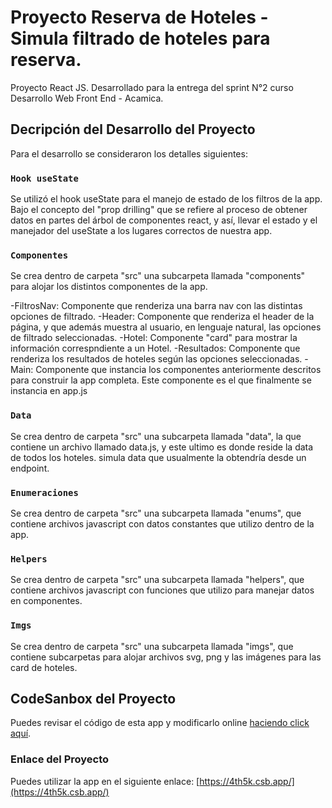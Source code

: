 # Proyecto Reserva de Hoteles - Simula filtrado de hoteles para reserva.

Proyecto React JS. Desarrollado para la entrega del sprint N°2 curso Desarrollo Web Front End - Acamica.

## Decripción del Desarrollo del Proyecto

Para el desarrollo se consideraron los detalles siguientes:

### `Hook useState`

Se utilizó el hook useState para el manejo de estado de los filtros de la app. Bajo el concepto del "prop drilling" que se refiere al proceso de obtener datos en partes del árbol de componentes react, y así, llevar el estado y el manejador del useState a los lugares correctos de nuestra app.

### `Componentes`

Se crea dentro de carpeta "src" una subcarpeta llamada "components" para alojar los distintos componentes de la app.

-FiltrosNav: Componente que renderiza una barra nav con las distintas opciones de filtrado.
-Header: Componente que renderiza el header de la página, y que además muestra al usuario, en lenguaje natural, las opciones de filtrado seleccionadas. 
-Hotel: Componente "card" para mostrar la información correspndiente a un Hotel.
-Resultados: Componente que renderiza los resultados de hoteles según las opciones seleccionadas.
-Main: Componente que instancia los componentes anteriormente descritos para construir la app completa. Este componente es el que finalmente se instancia en app.js

### `Data`

Se crea dentro de carpeta "src" una subcarpeta llamada "data", la que contiene un archivo llamado data.js, y este ultimo es donde reside la data de todos los hoteles.
simula data que usualmente la obtendría desde un endpoint.

### `Enumeraciones`

Se crea dentro de carpeta "src" una subcarpeta llamada "enums", que contiene archivos javascript con datos constantes que utilizo dentro de la app.

### `Helpers`

Se crea dentro de carpeta "src" una subcarpeta llamada "helpers", que contiene archivos javascript con funciones que utilizo para manejar datos en componentes.

### `Imgs`

Se crea dentro de carpeta "src" una subcarpeta llamada "imgs", que contiene subcarpetas para alojar archivos svg, png y las imágenes para las card de hoteles.

## CodeSanbox del Proyecto

Puedes revisar el código de esta app y modificarlo online [haciendo click aquí](https://codesandbox.io/s/proyecto-hotel-react-4th5k).

### Enlace del Proyecto

Puedes utilizar la app en el siguiente enlace: [https://4th5k.csb.app/](https://4th5k.csb.app/)